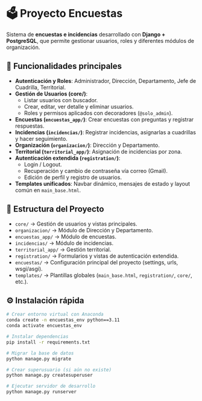 # 🗳️ Proyecto Encuestas

Sistema de **encuestas e incidencias** desarrollado con **Django + PostgreSQL**, que permite gestionar usuarios, roles y diferentes módulos de organización.

## 🚀 Funcionalidades principales
- **Autenticación y Roles**: Administrador, Dirección, Departamento, Jefe de Cuadrilla, Territorial.
- **Gestión de Usuarios (core/)**:
  - Listar usuarios con buscador.
  - Crear, editar, ver detalle y eliminar usuarios.
  - Roles y permisos aplicados con decoradores (`@solo_admin`).
- **Encuestas (`encuestas_app/`)**: Crear encuestas con preguntas y registrar respuestas.
- **Incidencias (`incidencias/`)**: Registrar incidencias, asignarlas a cuadrillas y hacer seguimiento.
- **Organización (`organizacion/`)**: Dirección y Departamento.
- **Territorial (`territorial_app/`)**: Asignación de incidencias por zona.
- **Autenticación extendida (`registration/`)**:
  - Login / Logout.
  - Recuperación y cambio de contraseña vía correo (Gmail).
  - Edición de perfil y registro de usuarios.
- **Templates unificados**: Navbar dinámico, mensajes de estado y layout común en `main_base.html`.

## 📂 Estructura del Proyecto
- `core/` → Gestión de usuarios y vistas principales.
- `organizacion/` → Módulo de Dirección y Departamento.
- `encuestas_app/` → Módulo de encuestas.
- `incidencias/` → Módulo de incidencias.
- `territorial_app/` → Gestión territorial.
- `registration/` → Formularios y vistas de autenticación extendida.
- `encuestas/` → Configuración principal del proyecto (settings, urls, wsgi/asgi).
- `templates/` → Plantillas globales (`main_base.html`, `registration/`, `core/`, etc.).

## ⚙️ Instalación rápida

```bash
# Crear entorno virtual con Anaconda
conda create -n encuestas_env python==3.11
conda activate encuestas_env

# Instalar dependencias
pip install -r requirements.txt

# Migrar la base de datos
python manage.py migrate

# Crear superusuario (si aún no existe)
python manage.py createsuperuser

# Ejecutar servidor de desarrollo
python manage.py runserver
